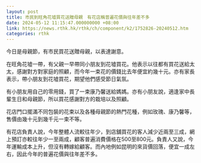 ```yaml
---
layout: post
title: 市民到旺角花墟買花送贈母親　有花店稱普遍花價與往年差不多
date: 2024-05-12 11:15:47.000000000 +08:00
link: https://news.rthk.hk/rthk/ch/component/k2/1752826-20240512.htm
categories: rthk
---
```


今日是母親節，有市民買花送贈母親，以表達謝意。

在旺角花墟一帶，有父親一早帶同小朋友到花墟買花。他表示以往都有買花送給太太，感謝對方對家庭的照顧，而今年一束花的價錢比去年便宜約幾十元。亦有家長表示，帶小朋友到花墟買花，期望他們感受節日氣氛。

有小朋友用自己的零用錢，買了一束康乃馨送給媽媽。亦有小朋友說，適逢家中長輩生日和母親節，所以買花感謝對方的栽培以及照顧。

花店門口擺滿不同包裝的花束以及各種母親節的熱門花種，例如玫瑰、康乃馨等，售價由幾十元到幾千元一束不等。

有花店負責人說，今年整體人流較往年少，到店舖買花的客人減少近兩至三成，網上預訂亦較往年少一至兩成，顧客普遍消費價格在500至800元。負責人又說，今年運輸成本上升，但沒有轉嫁給顧客。而內地例如昆明的來貨價回落，便宜一成左右，因此今年的普遍花價與往年差不多。
